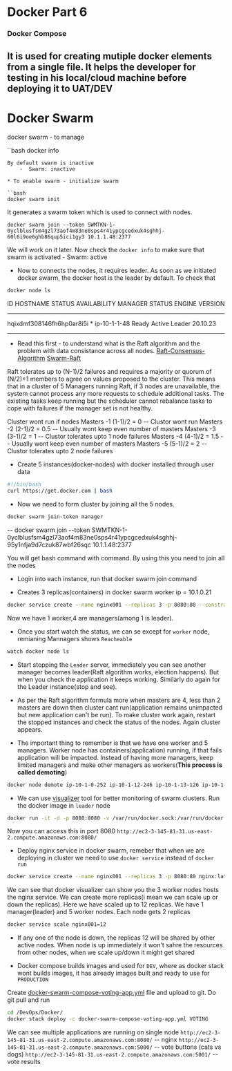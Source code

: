 # Docker Part 6

### Docker Compose

It is used for creating mutiple docker elements from a single file.
It helps the developer for testing in his local/cloud machine before deploying it to UAT/DEV
------

# Docker Swarm

docker swarm - to manage 

``bash
docker info
```
By default swarm is inactive
    -  Swarm: inactive

* To enable swarm - initialize swarm

``bash
docker swarm init
```
It generates a swarm token which is used to connect with nodes. 
```
docker swarm join --token SWMTKN-1-0yclblusfsm4gzl73aof4m83ne0sps4r41ypcgcedxuk4sghhj-60l6i9oe6ghb86qup5ici1gy3 10.1.1.48:2377
```
We will work on it later. Now check the `docker info` to make sure that swarm is activated
    - Swarm: active

* Now to connects the nodes, it requires leader. As soon as we initiated docker swarm, the docker host is the leader by default. To check that
```bash
docker node ls
```
ID                            HOSTNAME       STATUS    AVAILABILITY   MANAGER STATUS   ENGINE VERSION
------                      -----------      ------     -----------   --------------    -------------
hqixdmf308146fh6hp0ar8i5i *   ip-10-1-1-48   Ready       Active         Leader           20.10.23
------                         -----------   ------     -------         -------         ---------

* Read this first - to understand what is the Raft algorithm and the problem with data consistance across all nodes.
[Raft-Consensus-Algorithm](https://thesecretlivesofdata.com/raft/)
[Swarm-Raft](https://docs.docker.com/engine/swarm/raft/)

Raft tolerates up to (N-1)/2 failures and requires a majority or quorum of (N/2)+1 members to agree on values proposed to the cluster. This means that in a cluster of 5 Managers running Raft, if 3 nodes are unavailable, the system cannot process any more requests to schedule additional tasks. The existing tasks keep running but the scheduler cannot rebalance tasks to cope with failures if the manager set is not healthy.

Cluster wont run if nodes 
Masters -1 (1-1)/2 = 0      -- Clustor wont run
Masters -2 (2-1)/2 = 0.5    -- Usually wont keep even number of masters
Masters -3 (3-1)/2 = 1      -- Clustor tolerates upto 1 node failures
Masters -4 (4-1)/2 = 1.5    -- Usually wont keep even number of masters
Masters -5 (5-1)/2 = 2      -- Clustor tolerates upto 2 node failures

* Create 5 instances(docker-nodes) with docker installed through user data
```bash
#!/bin/bash
curl https://get.docker.com | bash
```
* Now we need to form cluster by joining all the 5 nodes.
```bash
docker swarm join-token manager
```
--     docker swarm join --token SWMTKN-1-0yclblusfsm4gzl73aof4m83ne0sps4r41ypcgcedxuk4sghhj-95y1nfja9d7czuk87wbf26sqc 10.1.1.48:2377

You will get bash command with command. By using this you need to join all the nodes 

* Login into each instance, run that docker swarm join command


* Creates 3 replicas(containers) in docker swarm worker ip = 10.1.0.21
```bash
docker service create --name nginx001 --replicas 3 -p 8080:80 --constraint node.hostname==ip-10-1-0-21 nginx:latest
```
Now we have 1 worker,4 are managers(among 1 is leader).

* Once you start watch the status, we can se except for `worker` node, remianing Mannagers shows `Reacheable`

```bash
watch docker node ls
```

* Start stopping the `Leader` server, immediately you can see another manager becomes leader(Raft algorithm works, election happens). But when you check the application it keeps working. Similarly do again for the Leader instance(stop and see).

* As per the Raft algorithm formula more when masters are 4, less than 2 masters are down then cluster cant run(application remains unimpacted but new application can't be run). To make cluster work again, restart the stopped instances and check the status of the nodes. Again cluster appears.

* The important thing to remember is that we have one worker and 5 managers. Worker node has containers(application) running, if that fails application will be impacted. Instead of having more managers, keep limited managers and make other managers as workers(**This process is called demoting**)

```bash
docker node demote ip-10-1-0-252 ip-10-1-12-246 ip-10-1-13-126 ip-10-1-14-71
```
* We can use [visualizer](https://hub.docker.com/r/dockersamples/visualizer) tool for better monitoring of swarm clusters. Run the docker image in `leader` node

```bash
docker run -it -d -p 8080:8080 -v /var/run/docker.sock:/var/run/docker.sock dockersamples/visualizer
```

Now you can access this in port 8080 `http://ec2-3-145-81-31.us-east-2.compute.amazonaws.com:8080/`

* Deploy nginx service in docker swarm, remeber that when we are deploying in cluster we need to use `docker service` instead of `docker run`

```bash
docker service create --name nginx001 --replicas 3 -p 8080:80 nginx:latest
```
We can see that docker visualizer can show you the 3 worker nodes hosts the nginx service. We can create more replicas(i mean we can scale up or down the replicas). Here we have scaled up to 12 replicas. We have 1 manager(leader) and 5 worker nodes. Each node gets 2 replicas

```bash
docker service scale nginx001=12
```
* If any one of the node is down, the replicas 12 will be shared by other active nodes. When node is up immediately it won't sahre the resources from other nodes, when we scale up/down it might get shared 

* Docker compose builds images and used for `DEV`, where as docker stack wont builds images, it has already images built and ready to use for `PRODUCTION`

Create [docker-swarm-compose-voting-app.yml](https://github.com/ModernVishwamithra/DevOps/blob/main/Docker/docker-swarm-compose-voting-app.yml) file and upload to git. Do git pull and run

```bash
cd /DevOps/Docker/
docker stack deploy -c docker-swarm-compose-voting-app.yml VOTING
```
We can see multiple applications are running on single node
`http://ec2-3-145-81-31.us-east-2.compute.amazonaws.com:8080/` -- nginx
`http://ec2-3-145-81-31.us-east-2.compute.amazonaws.com:5000/` -- vote buttons (cats vs dogs)
`http://ec2-3-145-81-31.us-east-2.compute.amazonaws.com:5001/` -- vote results